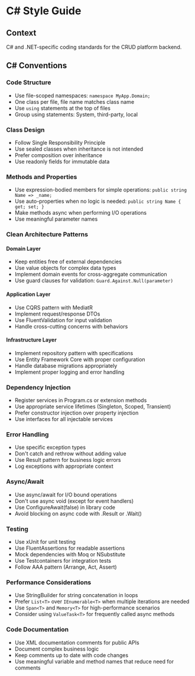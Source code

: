 # C# Style Guide

## Context

C# and .NET-specific coding standards for the CRUD platform backend.

## C# Conventions

### Code Structure
- Use file-scoped namespaces: `namespace MyApp.Domain;`
- One class per file, file name matches class name
- Use `using` statements at the top of files
- Group using statements: System, third-party, local

### Class Design
- Follow Single Responsibility Principle
- Use sealed classes when inheritance is not intended
- Prefer composition over inheritance
- Use readonly fields for immutable data

### Methods and Properties
- Use expression-bodied members for simple operations: `public string Name => _name;`
- Use auto-properties when no logic is needed: `public string Name { get; set; }`
- Make methods async when performing I/O operations
- Use meaningful parameter names

### Clean Architecture Patterns

#### Domain Layer
- Keep entities free of external dependencies
- Use value objects for complex data types
- Implement domain events for cross-aggregate communication
- Use guard clauses for validation: `Guard.Against.Null(parameter)`

#### Application Layer
- Use CQRS pattern with MediatR
- Implement request/response DTOs
- Use FluentValidation for input validation
- Handle cross-cutting concerns with behaviors

#### Infrastructure Layer
- Implement repository pattern with specifications
- Use Entity Framework Core with proper configuration
- Handle database migrations appropriately
- Implement proper logging and error handling

### Dependency Injection
- Register services in Program.cs or extension methods
- Use appropriate service lifetimes (Singleton, Scoped, Transient)
- Prefer constructor injection over property injection
- Use interfaces for all injectable services

### Error Handling
- Use specific exception types
- Don't catch and rethrow without adding value
- Use Result pattern for business logic errors
- Log exceptions with appropriate context

### Async/Await
- Use async/await for I/O bound operations
- Don't use async void (except for event handlers)
- Use ConfigureAwait(false) in library code
- Avoid blocking on async code with .Result or .Wait()

### Testing
- Use xUnit for unit testing
- Use FluentAssertions for readable assertions
- Mock dependencies with Moq or NSubstitute
- Use Testcontainers for integration tests
- Follow AAA pattern (Arrange, Act, Assert)

### Performance Considerations
- Use StringBuilder for string concatenation in loops
- Prefer `List<T>` over `IEnumerable<T>` when multiple iterations are needed
- Use `Span<T>` and `Memory<T>` for high-performance scenarios
- Consider using `ValueTask<T>` for frequently called async methods

### Code Documentation
- Use XML documentation comments for public APIs
- Document complex business logic
- Keep comments up to date with code changes
- Use meaningful variable and method names that reduce need for comments
